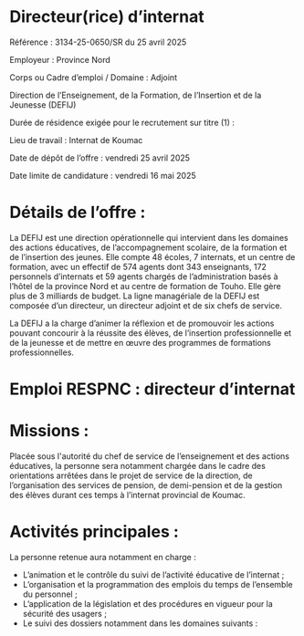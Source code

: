 # Directeur(rice) d’internat

Référence : 3134-25-0650/SR du 25 avril 2025

Employeur : Province Nord

Corps ou Cadre d’emploi / Domaine : Adjoint

Direction de l’Enseignement, de la Formation, de l’Insertion et de la Jeunesse (DEFIJ)

Durée de résidence exigée pour le recrutement sur titre (1) :

Lieu de travail : Internat de Koumac

Date de dépôt de l’offre : vendredi 25 avril 2025

Date limite de candidature : vendredi 16 mai 2025

# Détails de l’offre :

La DEFIJ est une direction opérationnelle qui intervient dans les domaines des actions éducatives, de l’accompagnement scolaire, de la formation et de l’insertion des jeunes. Elle compte 48 écoles, 7 internats, et un centre de formation, avec un effectif de 574 agents dont 343 enseignants, 172 personnels d’internats et 59 agents chargés de l’administration basés à l’hôtel de la province Nord et au centre de formation de Touho. Elle gère plus de 3 milliards de budget. La ligne managériale de la DEFIJ est composée d’un directeur, un directeur adjoint et de six chefs de service.

La DEFIJ a la charge d’animer la réflexion et de promouvoir les actions pouvant concourir à la réussite des élèves, de l’insertion professionnelle et de la jeunesse et de mettre en œuvre des programmes de formations professionnelles.

# Emploi RESPNC : directeur d’internat

# Missions :

Placée sous l'autorité du chef de service de l’enseignement et des actions éducatives, la personne sera notamment chargée dans le cadre des orientations arrêtées dans le projet de service de la direction, de l’organisation des services de pension, de demi-pension et de la gestion des élèves durant ces temps à l’internat provincial de Koumac.

# Activités principales :

La personne retenue aura notamment en charge :

- L’animation et le contrôle du suivi de l’activité éducative de l’internat ;
- L’organisation et la programmation des emplois du temps de l’ensemble du personnel ;
- L’application de la législation et des procédures en vigueur pour la sécurité des usagers ;
- Le suivi des dossiers notamment dans les domaines suivants :